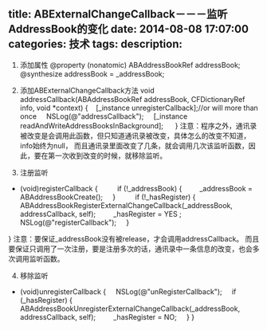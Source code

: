 title: ABExternalChangeCallback－－－监听AddressBook的变化
date: 2014-08-08 17:07:00
categories: 技术
tags: 
description:
---

1. 添加属性
@property (nonatomic) ABAddressBookRef addressBook;
@synthesize addressBook = _addressBook;

2. 添加ABExternalChangeCallback方法
void addressCallback(ABAddressBookRef addressBook, CFDictionaryRef info, void *context) {
   [_instance unregisterCallback];//or will more than once
    NSLog(@"addressCallback");
    [_instance readAndWriteAddressBooksInBackground];
    
}
注意：程序之外，通讯录被改变是会调用此函数，但只知道通讯录被改变，具体怎么的改变不知道，info始终为null，
而且通讯录里面改变了几条，就会调用几次该监听函数，因此，要在第一次收到改变的时候，就移除监听。

3. 注册监听

- (void)registerCallback {
    
    if (!_addressBook) {
        _addressBook = ABAddressBookCreate();
    }
    
    if (!_hasRegister) {
        ABAddressBookRegisterExternalChangeCallback(_addressBook, addressCallback, self);
        _hasRegister = YES ;
        NSLog(@"registerCallback");
    }

}
注意：要保证_addressBook没有被release，才会调用addressCallback。
而且要保证只调用了一次注册，要是注册多次的话，通讯录中一条信息的改变，也会多次调用监听函数。


4. 移除监听
- (void)unregisterCallback {
    NSLog(@"unRegisterCallback");
    if (_hasRegister) {
        ABAddressBookUnregisterExternalChangeCallback(_addressBook, addressCallback, self);
        _hasRegister = NO;
    }
}


